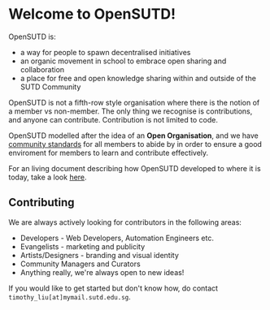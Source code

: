# Welcome to OpenSUTD!

OpenSUTD is:

* a way for people to spawn decentralised initiatives
* an organic movement in school to embrace open sharing and collaboration
* a place for free and open knowledge sharing within and outside of the SUTD Community

OpenSUTD is not a fifth-row style organisation where there is the notion of a member vs non-member. The only thing we recognise is contributions, and anyone can contribute. Contribution is not limited to code. 

OpenSUTD modelled after the idea of an **Open Organisation**, and we have [community standards](https://github.com/OpenSUTD/community) for all members to abide by in order to ensure a good enviroment for members to learn and contribute effectively.

For an living document describing how OpenSUTD developed to where it is today, take a look [here](https://hackmd.io/J4GmoWKrSA62X93c32s-tQ?view).

## Contributing

We are always actively looking for contributors in the following areas:

* Developers - Web Developers, Automation Engineers etc.
* Evangelists - marketing and publicity
* Artists/Designers - branding and visual identity
* Community Managers and Curators
* Anything really, we're always open to new ideas!

If you would like to get started but don't know how, do contact `timothy_liu[at]mymail.sutd.edu.sg`. 

